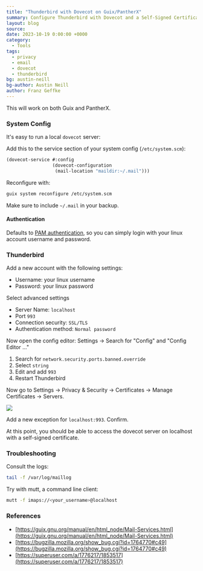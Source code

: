 ```yaml
---
title: "Thunderbird with Dovecot on Guix/PantherX"
summary: Configure Thunderbird with Dovecot and a Self-Signed Certificate on Guix
layout: blog
source:
date: 2023-10-19 0:00:00 +0000
category:
  - Tools
tags:
  - privacy
  - email
  - dovecot
  - thunderbird
bg: austin-neill
bg-author: Austin Neill
author: Franz Geffke
---
```


This will work on both Guix and PantherX.

### System Config

It's easy to run a local `dovecot` server:

Add this to the service section of your system config (`/etc/system.scm`):

```scheme
(dovecot-service #:config
                 (dovecot-configuration
                  (mail-location "maildir:~/.mail")))
```

Reconfigure with:

```bash
guix system reconfigure /etc/system.scm
```

Make sure to include `~/.mail` in your backup.

#### Authentication

Defaults to [PAM authentication](https://doc.dovecot.org/configuration_manual/authentication/pam/), so you can simply login with your linux account username and password.

### Thunderbird

Add a new account with the following settings:

- Username: your linux username
- Password: your linux password

Select advanced settings

- Server Name: `localhost`
- Port `993`
- Connection security: `SSL/TLS`
- Authentication method: `Normal password`

Now open the config editor: Settings -> Search for "Config" and "Config Editor ..."

1. Search for `network.security.ports.banned.override`
2. Select `string`
3. Edit and add `993`
4. Restart Thunderbird

Now go to Settings -> Privacy & Security -> Certificates -> Manage Certificates -> Servers.

<img src="/assets/images/blog/thunderbird-with-dovecot-on-guix.png">

Add a new exception for `localhost:993`. Confirm.

At this point, you should be able to access the dovecot server on localhost with a self-signed certificate.

### Troubleshooting

Consult the logs:

```bash
tail -f /var/log/maillog
```

Try with mutt, a command line client:

```bash
mutt -f imaps://<your_username>@localhost
```

### References

- [https://guix.gnu.org/manual/en/html_node/Mail-Services.html](https://guix.gnu.org/manual/en/html_node/Mail-Services.html)
- [https://bugzilla.mozilla.org/show_bug.cgi?id=1764770#c49](https://bugzilla.mozilla.org/show_bug.cgi?id=1764770#c49)
- [https://superuser.com/a/1776217/1853517](https://superuser.com/a/1776217/1853517)
